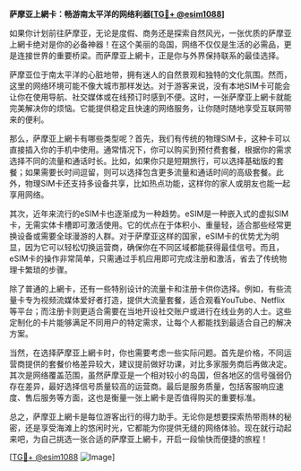**萨摩亚上網卡：畅游南太平洋的网络利器[[TG💪+ @esim1088](https://t.me/s/esim1088)]**

如果你计划前往萨摩亚，无论是度假、商务还是探索自然风光，一张优质的萨摩亚上網卡绝对是你的必备神器！在这个美丽的岛国，网络不仅仅是生活的必需品，更是连接世界的重要桥梁。而萨摩亚上網卡，正是你与外界保持联系的最佳选择。

萨摩亚位于南太平洋的心脏地带，拥有迷人的自然景观和独特的文化氛围。然而，这里的网络环境可能不像大城市那样发达。对于游客来说，没有本地SIM卡可能会让你在使用导航、社交媒体或在线预订时感到不便。这时，一张萨摩亚上網卡就能完美解决你的烦恼。它能提供稳定且快速的网络服务，让你随时随地享受互联网带来的便利。

那么，萨摩亚上網卡有哪些类型呢？首先，我们有传统的物理SIM卡，这种卡可以直接插入你的手机中使用。通常情况下，你可以购买到预付费套餐，根据你的需求选择不同的流量和通话时长。比如，如果你只是短期旅行，可以选择基础版的套餐；如果需要长时间逗留，则可以选择包含更多流量和通话时间的高级套餐。此外，物理SIM卡还支持多设备共享，比如热点功能，这样你的家人或朋友也能一起享用网络。

其次，近年来流行的eSIM卡也逐渐成为一种趋势。eSIM是一种嵌入式的虚拟SIM卡，无需实体卡槽即可激活使用。它的优点在于体积小、重量轻，适合那些经常更换设备或需要全球漫游的人群。对于萨摩亚这样的国家，eSIM卡的优势尤为明显，因为它可以轻松切换运营商，确保你在不同区域都能获得最佳信号。而且，eSIM卡的操作非常简单，只需通过手机应用即可完成注册和激活，省去了传统物理卡繁琐的步骤。

除了普通的上網卡，还有一些特别设计的流量卡和注册卡供你选择。例如，有些流量卡专为视频流媒体爱好者打造，提供大流量套餐，适合观看YouTube、Netflix等平台；而注册卡则更适合需要在当地开设社交账户或进行在线业务的人士。这些定制化的卡片能够满足不同用户的特定需求，让每个人都能找到最适合自己的解决方案。

当然，在选择萨摩亚上網卡时，你也需要考虑一些实际问题。首先是价格，不同运营商提供的套餐价格差异较大，建议提前做好功课，对比多家服务商后再做决定。其次是网络覆盖范围，虽然萨摩亚是一个相对较小的岛国，但各地区的信号强弱仍存在差异，最好选择信号质量较高的运营商。最后是服务质量，包括客服响应速度、售后服务等方面，这也是衡量一张上網卡是否值得购买的重要标准。

总之，萨摩亚上網卡是每位游客出行的得力助手。无论你是想要探索热带雨林的秘密，还是享受海滩上的悠闲时光，它都能为你提供无缝的网络体验。现在就行动起来吧，为自己挑选一张合适的萨摩亚上網卡，开启一段愉快而便捷的旅程！

[[TG💪+ @esim1088](https://t.me/s/esim1088) ![Image](https://i.postimg.cc/4NQfJmqS/Snipaste-2025-05-13-00-14-12.png)]